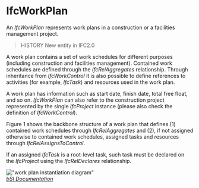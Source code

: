 IfcWorkPlan
===========
An _IfcWorkPlan_ represents work plans in a construction or a facilities
management project.  
  
> HISTORY  New entity in IFC2.0  
  
A work plan contains a set of work schedules for different purposes (including
construction and facilities management). Contained work schedules are defined
through the _IfcRelAggregates_ relationship. Through inheritance from
_IfcWorkControl_ it is also possible to define references to activities (for
example, _IfcTask_) and resources used in the work plan.  
  
A work plan has information such as start date, finish date, total free float,
and so on. _IfcWorkPlan_ can also refer to the construction project
represented by the single _IfcProject_ instance (please also check the
definition of _IfcWorkControl_).  
  
Figure 1 shows the backbone structure of a work plan that defines (1)
contained work schedules through _IfcRelAggregates_ and (2), if not assigned
otherwise to contained work schedules, assigned tasks and resources through
_IfcRelAssignsToControl_.  
  
If an assigned _IfcTask_ is a root-level task, such task must be declared on
the _IfcProject_ using the _IfcRelDeclares_ relationship.  
  
!["work plan instantiation
diagram"](figures/ifcworkplan_instantiation_diagram.png "Figure 1 -- Work plan
relationships")  
[ _bSI
Documentation_](https://standards.buildingsmart.org/IFC/DEV/IFC4_2/FINAL/HTML/schema/ifcprocessextension/lexical/ifcworkplan.htm)



